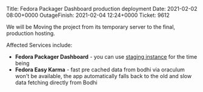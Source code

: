 Title: Fedora Packager Dashboard production deployment
Date: 2021-02-02 08:00+0000
OutageFinish: 2021-02-04 12:24+0000
Ticket: 9612

We will be Moving the project from its temporary server to the final, production hosting.

Affected Services include:

* **Fedora Packager Dashboard** - you can use [staging instance](https://packager-dashboard.stg.fedoraproject.org/) for the time being
* **Fedora Easy Karma** - fast pre cached data from bodhi via oraculum won't be available, the app automatically falls back to the old and slow data fetching directly from Bodhi